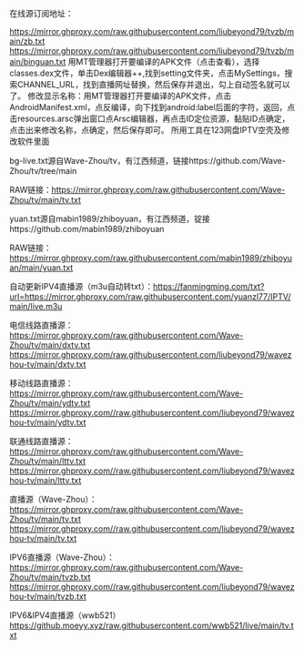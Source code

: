 在线源订阅地址：

https://mirror.ghproxy.com/raw.githubusercontent.com/liubeyond79/tvzb/main/zb.txt
https://mirror.ghproxy.com/raw.githubusercontent.com/liubeyond79/tvzb/main/binguan.txt
用MT管理器打开要编译的APK文件（点击查看），选择classes.dex文件，单击Dex编辑器++,找到setting文件夹，点击MySettings，搜索CHANNEL_URL，找到直播网址替换，然后保存并退出，勾上自动签名就可以了。
修改显示名称：用MT管理器打开要编译的APK文件，点击AndroidManifest.xml，点反编译，向下找到android:label后面的字符，返回，点击resources.arsc弹出窗口点Arsc编辑器，再点击ID定位资源，黏贴ID点确定，点击出来修改名称，点确定，然后保存即可。
所用工具在123网盘IPTV空壳及修改软件里面

bg-live.txt源自Wave-Zhou/tv，有江西频道，链接https://github.com/Wave-Zhou/tv/tree/main

RAW链接：https://mirror.ghproxy.com/raw.githubusercontent.com/Wave-Zhou/tv/main/tv.txt

yuan.txt源自mabin1989/zhiboyuan，有江西频道，锭接https://github.com/mabin1989/zhiboyuan

RAW链接：https://mirror.ghproxy.com/raw.githubusercontent.com/mabin1989/zhiboyuan/main/yuan.txt

自动更新IPV4直播源（m3u自动转txt）：https://fanmingming.com/txt?url=https://mirror.ghproxy.com/raw.githubusercontent.com/yuanzl77/IPTV/main/live.m3u

电信线路直播源：https://mirror.ghproxy.com/raw.githubusercontent.com/Wave-Zhou/tv/main/dxtv.txt
https://mirror.ghproxy.com/raw.githubusercontent.com/liubeyond79/wavezhou-tv/main/dxtv.txt

移动线路直播源：https://mirror.ghproxy.com/raw.githubusercontent.com/Wave-Zhou/tv/main/ydtv.txt
https://mirror.ghproxy.com//raw.githubusercontent.com/liubeyond79/wavezhou-tv/main/ydtv.txt

联通线路直播源：https://mirror.ghproxy.com/raw.githubusercontent.com/Wave-Zhou/tv/main/lttv.txt
https://mirror.ghproxy.com//raw.githubusercontent.com/liubeyond79/wavezhou-tv/main/lttv.txt

直播源（Wave-Zhou）：https://mirror.ghproxy.com/raw.githubusercontent.com/Wave-Zhou/tv/main/tv.txt
https://mirror.ghproxy.com//raw.githubusercontent.com/liubeyond79/wavezhou-tv/main/tv.txt

IPV6直播源（Wave-Zhou）：https://mirror.ghproxy.com/raw.githubusercontent.com/Wave-Zhou/tv/main/tvzb.txt
https://mirror.ghproxy.com//raw.githubusercontent.com/liubeyond79/wavezhou-tv/main/tvzb.txt

IPV6&IPV4直播源（wwb521）https://github.moeyy.xyz/raw.githubusercontent.com/wwb521/live/main/tv.txt
